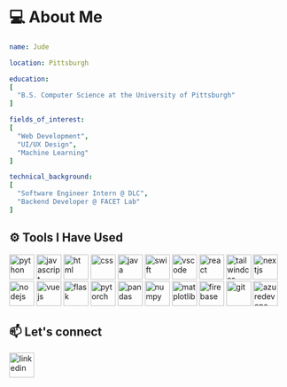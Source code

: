 # 💻 About Me

```yaml
name: Jude

location: Pittsburgh

education:
[
  "B.S. Computer Science at the University of Pittsburgh"
]

fields_of_interest:
[
  "Web Development",
  "UI/UX Design",
  "Machine Learning"
]

technical_background:
[
  "Software Engineer Intern @ DLC",
  "Backend Developer @ FACET Lab"
]
```

## ⚙️ Tools I Have Used
<p align="left">

<!-- LANGUAGES -->
<img src="https://cdn.jsdelivr.net/gh/devicons/devicon@latest/icons/python/python-original.svg" alt="python" width="45" height="45"/>

<img src="https://cdn.jsdelivr.net/gh/devicons/devicon@latest/icons/javascript/javascript-original.svg" alt="javascript" width="45" height="45"/>

<img src="https://cdn.jsdelivr.net/gh/devicons/devicon@latest/icons/html5/html5-original.svg" alt="html" width="45" height="45"/>

<img src="https://cdn.jsdelivr.net/gh/devicons/devicon@latest/icons/css3/css3-original.svg" alt="css" width="45" height="45"/>

<img src="https://cdn.jsdelivr.net/gh/devicons/devicon@latest/icons/java/java-original.svg" alt="java" width="45" height="45"/>

<img src="https://cdn.jsdelivr.net/gh/devicons/devicon@latest/icons/swift/swift-original.svg" alt="swift" width="45" height="45"/>

<!-- IDE -->
<img src="https://cdn.jsdelivr.net/gh/devicons/devicon/icons/vscode/vscode-original.svg" alt="vscode" width="45" height="45"/>

<!-- FRAMEWORKS -->
<img src="https://cdn.jsdelivr.net/gh/devicons/devicon@latest/icons/react/react-original.svg" alt="react" width="45" height="45"/>

<img src="https://cdn.jsdelivr.net/gh/devicons/devicon@latest/icons/tailwindcss/tailwindcss-original-wordmark.svg" alt="tailwindcss" width="45" height="45"/>          

<img src="https://cdn.jsdelivr.net/gh/devicons/devicon@latest/icons/nextjs/nextjs-original.svg" alt="nextjs" width="45" height="45"/>

<img src="https://cdn.jsdelivr.net/gh/devicons/devicon@latest/icons/nodejs/nodejs-original.svg" alt="nodejs" width="45" height="45"/> 

<img src="https://cdn.jsdelivr.net/gh/devicons/devicon@latest/icons/vuejs/vuejs-original.svg" alt="vuejs" width="45" height="45"/>    

<img src="https://cdn.jsdelivr.net/gh/devicons/devicon@latest/icons/flask/flask-original.svg" alt="flask" width="45" height="45"/>          


<!-- LIBRARIES -->
<img src="https://cdn.jsdelivr.net/gh/devicons/devicon@latest/icons/pytorch/pytorch-original.svg" alt="pytorch" width="45" height="45"/>          

<img src="https://cdn.jsdelivr.net/gh/devicons/devicon@latest/icons/pandas/pandas-original.svg" alt="pandas" width="45" height="45"/>

<img src="https://cdn.jsdelivr.net/gh/devicons/devicon@latest/icons/numpy/numpy-original.svg" alt="numpy" width="45" height="45"/>


<img src="https://cdn.jsdelivr.net/gh/devicons/devicon@latest/icons/matplotlib/matplotlib-original.svg" alt="matplotlib" width="45" height="45"/>
          

<img src="https://cdn.jsdelivr.net/gh/devicons/devicon@latest/icons/firebase/firebase-original.svg" alt="firebase" width="45" height="45"/>
          
<!-- DEVELOPER TOOLS -->
<img src="https://cdn.jsdelivr.net/gh/devicons/devicon@latest/icons/git/git-original.svg" alt="git" width="45" height="45"/>

<img src="https://cdn.jsdelivr.net/gh/devicons/devicon@latest/icons/azuredevops/azuredevops-original.svg" alt="azuredevops" width="45" height="45"/>
          
</p>
  
## 📫 Let's connect  

<a href="https://www.linkedin.com/in/jude-gilligan/">
  <img src="https://cdn.jsdelivr.net/gh/devicons/devicon@latest/icons/linkedin/linkedin-original.svg" alt="linkedin" width="45" height="45" />
</a>
